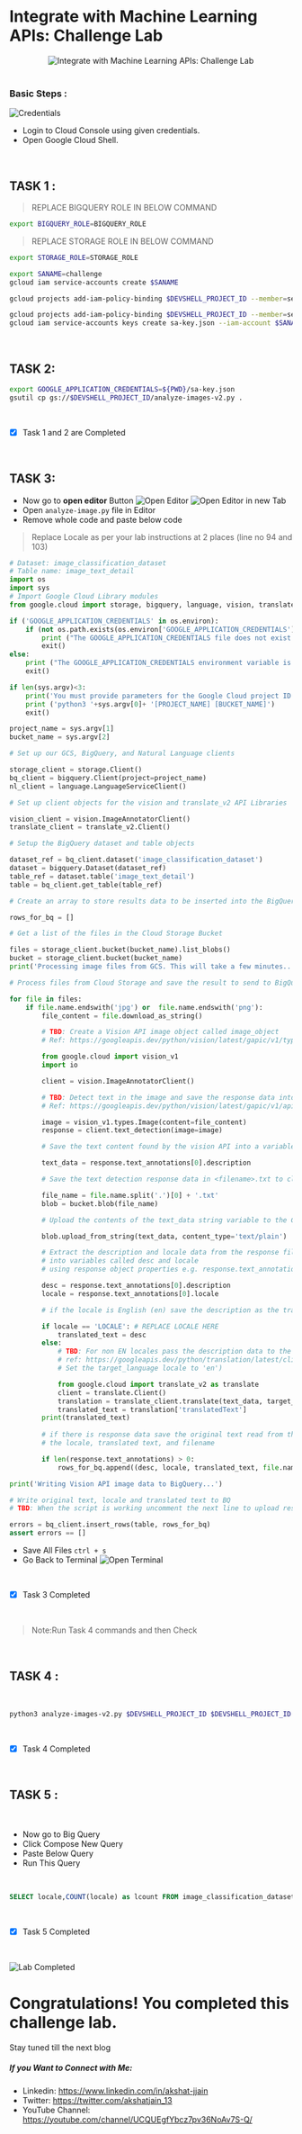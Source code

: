 # Integrate with Machine Learning APIs: Challenge Lab

<div align="center"><img src="https://github.com/akshat-jjain/Qwiklabs/blob/a287500a564441cba2f5d90eb47fa4e9620fa4e2/Integrate%20with%20Machine%20Learning%20APIs/Screenshot%20(18).png" align="center" alt="Integrate with Machine Learning APIs: Challenge Lab">
</div>
<br>

### Basic Steps :
![Credentials](https://user-images.githubusercontent.com/56213740/119262455-f1ec2280-bbf8-11eb-862b-2591945d5a25.png)
  * Login to Cloud Console using given credentials.
  * Open Google Cloud Shell.

<br>

## TASK 1 : 

> REPLACE BIGQUERY ROLE IN BELOW COMMAND
``` bash
export BIGQUERY_ROLE=BIGQUERY_ROLE
```
> REPLACE STORAGE ROLE IN BELOW COMMAND
``` bash
export STORAGE_ROLE=STORAGE_ROLE
```

``` bash
export SANAME=challenge
gcloud iam service-accounts create $SANAME

gcloud projects add-iam-policy-binding $DEVSHELL_PROJECT_ID --member=serviceAccount:$SANAME@$DEVSHELL_PROJECT_ID.iam.gserviceaccount.com --role=$BIGQUERY_ROLE

gcloud projects add-iam-policy-binding $DEVSHELL_PROJECT_ID --member=serviceAccount:$SANAME@$DEVSHELL_PROJECT_ID.iam.gserviceaccount.com --role=$STORAGE_ROLE
gcloud iam service-accounts keys create sa-key.json --iam-account $SANAME@$DEVSHELL_PROJECT_ID.iam.gserviceaccount.com
```
<br>

## TASK 2:
``` bash
export GOOGLE_APPLICATION_CREDENTIALS=${PWD}/sa-key.json
gsutil cp gs://$DEVSHELL_PROJECT_ID/analyze-images-v2.py .

```
<br>

- [x] Task 1 and 2 are Completed

<br>

## TASK 3:

  * Now go to **open editor** Button 
  ![Open Editor](https://user-images.githubusercontent.com/56213740/119262467-fca6b780-bbf8-11eb-9715-7d6d260205e5.png)
  ![Open Editor in new Tab](https://user-images.githubusercontent.com/56213740/119262466-fadcf400-bbf8-11eb-8875-95a4d34402e0.png)
  * Open `analyze-image.py` file in Editor
  * Remove whole code and paste below code

> Replace Locale as per your lab instructions at 2 places (line no 94 and 103)

``` python
# Dataset: image_classification_dataset
# Table name: image_text_detail
import os
import sys
# Import Google Cloud Library modules
from google.cloud import storage, bigquery, language, vision, translate_v2

if ('GOOGLE_APPLICATION_CREDENTIALS' in os.environ):
    if (not os.path.exists(os.environ['GOOGLE_APPLICATION_CREDENTIALS'])):
        print ("The GOOGLE_APPLICATION_CREDENTIALS file does not exist.\n")
        exit()
else:
    print ("The GOOGLE_APPLICATION_CREDENTIALS environment variable is not defined.\n")
    exit()

if len(sys.argv)<3:
    print('You must provide parameters for the Google Cloud project ID and Storage bucket')
    print ('python3 '+sys.argv[0]+ '[PROJECT_NAME] [BUCKET_NAME]')
    exit()

project_name = sys.argv[1]
bucket_name = sys.argv[2]

# Set up our GCS, BigQuery, and Natural Language clients

storage_client = storage.Client()
bq_client = bigquery.Client(project=project_name)
nl_client = language.LanguageServiceClient()

# Set up client objects for the vision and translate_v2 API Libraries

vision_client = vision.ImageAnnotatorClient()
translate_client = translate_v2.Client()

# Setup the BigQuery dataset and table objects

dataset_ref = bq_client.dataset('image_classification_dataset')
dataset = bigquery.Dataset(dataset_ref)
table_ref = dataset.table('image_text_detail')
table = bq_client.get_table(table_ref)

# Create an array to store results data to be inserted into the BigQuery table

rows_for_bq = []

# Get a list of the files in the Cloud Storage Bucket

files = storage_client.bucket(bucket_name).list_blobs()
bucket = storage_client.bucket(bucket_name)
print('Processing image files from GCS. This will take a few minutes..')

# Process files from Cloud Storage and save the result to send to BigQuery

for file in files:    
    if file.name.endswith('jpg') or  file.name.endswith('png'):
        file_content = file.download_as_string()

        # TBD: Create a Vision API image object called image_object 
        # Ref: https://googleapis.dev/python/vision/latest/gapic/v1/types.html#google.cloud.vision_v1.types.Image

        from google.cloud import vision_v1
        import io

        client = vision.ImageAnnotatorClient()

        # TBD: Detect text in the image and save the response data into an object called response
        # Ref: https://googleapis.dev/python/vision/latest/gapic/v1/api.html#google.cloud.vision_v1.ImageAnnotatorClient.document_text_detection

        image = vision_v1.types.Image(content=file_content)
        response = client.text_detection(image=image)    

        # Save the text content found by the vision API into a variable called text_data

        text_data = response.text_annotations[0].description

        # Save the text detection response data in <filename>.txt to cloud storage

        file_name = file.name.split('.')[0] + '.txt'
        blob = bucket.blob(file_name)

        # Upload the contents of the text_data string variable to the Cloud Storage file 

        blob.upload_from_string(text_data, content_type='text/plain')

        # Extract the description and locale data from the response file
        # into variables called desc and locale
        # using response object properties e.g. response.text_annotations[0].description

        desc = response.text_annotations[0].description
        locale = response.text_annotations[0].locale

        # if the locale is English (en) save the description as the translated_txt

        if locale == 'LOCALE': # REPLACE LOCALE HERE
            translated_text = desc
        else:
            # TBD: For non EN locales pass the description data to the translation API
            # ref: https://googleapis.dev/python/translation/latest/client.html#google.cloud.translate_v2.client.Client.translate
            # Set the target_language locale to 'en')

            from google.cloud import translate_v2 as translate
            client = translate.Client()
            translation = translate_client.translate(text_data, target_language='LOCALE') # REPLACE LOCALE HERE
            translated_text = translation['translatedText']
        print(translated_text)
        
        # if there is response data save the original text read from the image, 
        # the locale, translated text, and filename

        if len(response.text_annotations) > 0:
            rows_for_bq.append((desc, locale, translated_text, file.name))

print('Writing Vision API image data to BigQuery...')

# Write original text, locale and translated text to BQ
# TBD: When the script is working uncomment the next line to upload results to BigQuery

errors = bq_client.insert_rows(table, rows_for_bq)
assert errors == []
```
 * Save All Files `ctrl + s`
 * Go Back to Terminal
 ![Open Terminal](https://user-images.githubusercontent.com/56213740/119262469-fd3f4e00-bbf8-11eb-8cdd-05d4d1fe7551.png)

<br>

- [x] Task 3 Completed
<br>

>Note:Run Task 4 commands and then Check 

<br>

## TASK 4 :

<br>

``` bash
python3 analyze-images-v2.py $DEVSHELL_PROJECT_ID $DEVSHELL_PROJECT_ID
```

<br>

- [x] Task 4 Completed

<br>

## TASK 5 :

<br>

  * Now go to Big Query
  * Click Compose New Query
  * Paste Below Query
  * Run This Query
  
  <br>

``` sql
SELECT locale,COUNT(locale) as lcount FROM image_classification_dataset.image_text_detail GROUP BY locale ORDER BY lcount DESC
```

<br>

- [x] Task 5 Completed

<br>

![Lab Completed](https://user-images.githubusercontent.com/56213740/119262464-f9133080-bbf8-11eb-9f1d-14286ca48f02.png)

# Congratulations! You completed this challenge lab.
Stay tuned till the next blog
##### If you Want to Connect with Me:

- Linkedin: https://www.linkedin.com/in/akshat-jjain
- Twitter: https://twitter.com/akshatjain_13
- YouTube Channel: https://youtube.com/channel/UCQUEgfYbcz7pv36NoAv7S-Q/

